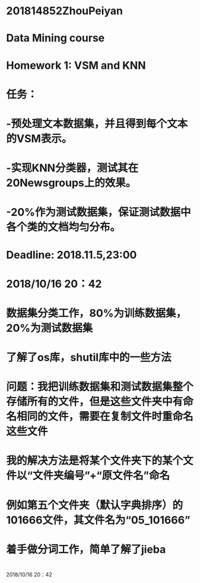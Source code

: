 # 201814852ZhouPeiyan
# Data Mining course
# Homework 1: VSM and KNN
# 任务：
#   -预处理文本数据集，并且得到每个文本的VSM表示。
#   -实现KNN分类器，测试其在20Newsgroups上的效果。
#   -20%作为测试数据集，保证测试数据中各个类的文档均匀分布。
# Deadline: 2018.11.5,23:00
#
# 2018/10/16 20：42
#   数据集分类工作，80%为训练数据集，20%为测试数据集
#   了解了os库，shutil库中的一些方法
#   问题：我把训练数据集和测试数据集整个存储所有的文件，但是这些文件夹中有命名相同的文件，需要在复制文件时重命名这些文件
#   我的解决方法是将某个文件夹下的某个文件以“文件夹编号”+“原文件名”命名
#   例如第五个文件夹（默认字典排序）的101666文件，其文件名为“05_101666”
#   着手做分词工作，简单了解了jieba
# 
2018/10/16 20：42
